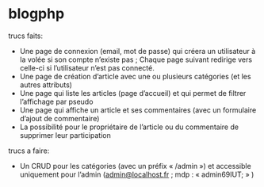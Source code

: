 # blogphp
trucs faits:
- Une page de connexion (email, mot de passe) qui créera un utilisateur à la volée si son
  compte n’existe pas ; Chaque page suivant redirige vers celle-ci si l’utilisateur n’est pas
  connecté.
- Une page de création d’article avec une ou plusieurs catégories (et les autres attributs)
- Une page qui liste les articles (page d’accueil) et qui permet de filtrer l’affichage par pseudo
- Une page qui affiche un article et ses commentaires (avec un formulaire d’ajout de
  commentaire)
- La possibilité pour le propriétaire de l’article ou du commentaire de supprimer leur participation

trucs a faire:

- Un CRUD pour les catégories (avec un préfix « /admin ») et accessible uniquement pour
  l’admin (admin@localhost.fr ; mdp : « admin69IUT; » )

